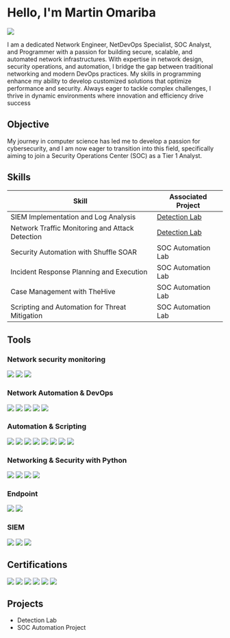 # Hello, I'm Martin Omariba
<a href="https://linkedin.com/in/martin-mukema"><img src="https://img.shields.io/badge/-LinkedIn-0072b1?&style=for-the-badge&logo=linkedin&logoColor=white" /></a>

I am a dedicated Network Engineer, NetDevOps Specialist, SOC Analyst, and Programmer with a passion for building secure, scalable, and automated network infrastructures. With expertise in network design, security operations, and automation, I bridge the gap between traditional networking and modern DevOps practices. My skills in programming enhance my ability to develop customized solutions that optimize performance and security. Always eager to tackle complex challenges, I thrive in dynamic environments where innovation and efficiency drive success

## Objective

My journey in computer science has led me to develop a passion for cybersecurity, and I am now eager to transition into this field, specifically aiming to join a Security Operations Center (SOC) as a Tier 1 Analyst.

## Skills


| Skill                                         | Associated Project         |
|-----------------------------------------------|----------------------------|
| SIEM Implementation and Log Analysis          | <a href="https://google.com">Detection Lab</a>|
| Network Traffic Monitoring and Attack Detection | <a href="https://google.com">Detection Lab</a>|
| Security Automation with Shuffle SOAR         | SOC Automation Lab|
| Incident Response Planning and Execution      | SOC Automation Lab|
| Case Management with TheHive                  | SOC Automation Lab|
| Scripting and Automation for Threat Mitigation | SOC Automation Lab|

## Tools

### Network security monitoring
<div>
    <img src="https://img.shields.io/badge/-Wireshark-1679A7?&style=for-the-badge&logo=Wireshark&logoColor=white" />
    <img src="https://img.shields.io/badge/-Suricata-EF3B2D?&style=for-the-badge&logo=Suricata&logoColor=white" />
    <img src="https://img.shields.io/badge/-Zeek-777BB4?&style=for-the-badge&logo=Zeek&logoColor=white" />
</div>

### Network Automation & DevOps
<div>
   <img src="https://img.shields.io/badge/-Ansible-EE0000?&style=for-the-badge&logo=Ansible&logoColor=white" />
   <img src="https://img.shields.io/badge/-Terraform-7B42BC?&style=for-the-badge&logo=Terraform&logoColor=white" />
   <img src="https://img.shields.io/badge/-Netbox-0078FF?&style=for-the-badge&logo=Netbox&logoColor=white" />
   <img src="https://img.shields.io/badge/-Docker-0db7ed?&style=for-the-badge&logo=Docker&logoColor=white" />
   <img src="https://img.shields.io/badge/-Kubernetes-326CE5?&style=for-the-badge&logo=Kubernetes&logoColor=white" />

</div>


### Automation & Scripting
<div>

   <img src="https://img.shields.io/badge/-Paramiko-125D98?&style=for-the-badge&logo=SSH&logoColor=white" />
   <img src="https://img.shields.io/badge/-Nornir-005571?&style=for-the-badge&logo=Python&logoColor=white" />
   <img src="https://img.shields.io/badge/-NAPALM-008FC7?&style=for-the-badge&logo=Python&logoColor=white" />
   <img src="https://img.shields.io/badge/-Netmiko-EB6848?&style=for-the-badge&logo=Python&logoColor=white" />
   <img src="https://img.shields.io/badge/-Nornir-005571?&style=for-the-badge&logo=Python&logoColor=white" />
   <img src="https://img.shields.io/badge/-Ansible-EE0000?&style=for-the-badge&logo=Ansible&logoColor=white" />
   <img src="https://img.shields.io/badge/-Netbox-0078FF?&style=for-the-badge&logo=Netbox&logoColor=white" />
   <img src="https://img.shields.io/badge/-PySNMP-004A77?&style=for-the-badge&logo=Python&logoColor=white" />

</div>

### Networking & Security with Python
<div>
  <img src="https://img.shields.io/badge/-Scapy-3572A5?&style=for-the-badge&logo=Python&logoColor=white" />
  <img src="https://img.shields.io/badge/-Pyshark-1679A7?&style=for-the-badge&logo=Wireshark&logoColor=white" />
  <img src="https://img.shields.io/badge/-Impacket-0088CC?&style=for-the-badge&logo=Python&logoColor=white" />
  <img src="https://img.shields.io/badge/-Socket-555555?&style=for-the-badge&logo=Python&logoColor=white" />


</div>

### Endpoint
<div>
    <img src="https://img.shields.io/badge/-Microsoft_Defender_for_Endpoint-00A4EF?&style=for-the-badge&logo=Microsoft&logoColor=white" />
    <img src="https://img.shields.io/badge/-Velociraptor-4B275F?&style=for-the-badge&logo=Velociraptor&logoColor=white" />
</div>

### SIEM
<div>
    <img src="https://img.shields.io/badge/-Microsoft_Sentinel-0078D4?&style=for-the-badge&logo=Microsoft&logoColor=white" />
    <img src="https://img.shields.io/badge/-Splunk-000000?&style=for-the-badge&logo=Splunk&logoColor=white" />
    <img src="https://img.shields.io/badge/-Elastic-005571?&style=for-the-badge&logo=Elastic&logoColor=white" />
</div>

## Certifications
<div>
<img src="https://img.shields.io/badge/-Security%2B-FF0000?&style=for-the-badge&logo=CompTIA&logoColor=white" />
<img src="https://img.shields.io/badge/-Network%2B-007ACC?&style=for-the-badge&logo=CompTIA&logoColor=white" />
<img src="https://img.shields.io/badge/-A%2B-4D4D4D?&style=for-the-badge&logo=CompTIA&logoColor=white" />
<img src="https://img.shields.io/badge/-CDSA-006400?&style=for-the-badge&logoColor=white" />
<img src="https://img.shields.io/badge/-CCD-000080?&style=for-the-badge&logoColor=white" />
<img src="https://img.shields.io/badge/-Google%20Cybersecurity-4285F4?style=for-the-badge&logo=Google&logoColor=white" />


</div>

## Projects
- Detection Lab
- SOC Automation Project
